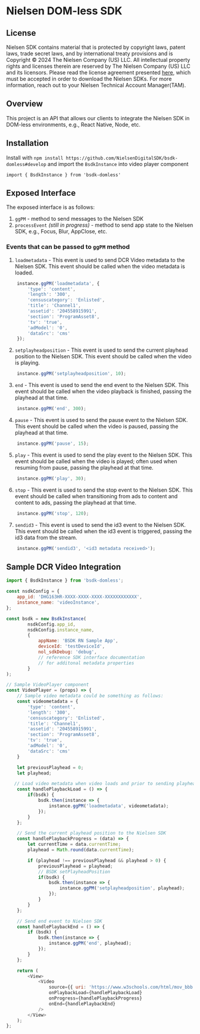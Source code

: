 # Nielsen DOM-less SDK

## License
Nielsen SDK contains material that is protected by copyright laws, patent laws, trade secret laws, and by international treaty provisions and is Copyright © 2024 The Nielsen Company (US) LLC. All intellectual property rights and licenses therein are reserved by The Nielsen Company (US) LLC and its licensors. Please read the license agreement presented [here](https://engineeringportal.nielsen.com/docs/Special:ClickThrough), which must be accepted in order to download the Nielsen SDKs.
For more information, reach out to your Nielsen Technical Account Manager(TAM).

## Overview
This project is an API that allows our clients to integrate the Nielsen SDK in DOM-less environments, e.g., React Native, Node, etc.

## Installation
Install with `npm install https://github.com/NielsenDigitalSDK/bsdk-domless#develop` and import the `BsdkInstance` into video player component

`import { BsdkInstance } from 'bsdk-domless'`

## Exposed Interface
The exposed interface is as follows:
1. `ggPM` - method to send messages to the Nielsen SDK
2. `processEvent` _(still in progress)_ - method to send app state to the Nielsen SDK, e.g., Focus, Blur, AppClose, etc.

### Events that can be passed to `ggPM` method
1. `loadmetadata` - This event is used to send DCR Video metadata to the Nielsen SDK. This event should be called when the video metadata is loaded.
```javascript
    instance.ggPM('loadmetadata', {
        'type': 'content',
        'length': '300',
        'censuscategory': 'Enlisted',
        'title': 'Channel1',
        'assetid': '204558915991',
        'section': 'ProgramAsset8',
        'tv': 'true',
        'adModel': '0',
        'dataSrc': 'cms'
    });
```
2. `setplayheadposition` - This event is used to send the current playhead position to the Nielsen SDK. This event should be called when the video is playing.
```javascript
    instance.ggPM('setplayheadposition', 10);
```
3. `end` - This event is used to send the end event to the Nielsen SDK. This event should be called when the video playback is finished, passing the playhead at that time.
```javascript
    instance.ggPM('end', 300);
```
4. `pause` - This event is used to send the pause event to the Nielsen SDK. This event should be called when the video is paused, passing the playhead at that time.
```javascript
    instance.ggPM('pause', 15);
```
5. `play` - This event is used to send the play event to the Nielsen SDK. This event should be called when the video is played; often used when resuming from pause, passing the playhead at that time.
```javascript
    instance.ggPM('play', 30);
```
6. `stop` - This event is used to send the stop event to the Nielsen SDK. This event should be called when transitioning from ads to content and content to ads, passing the playhead at that time.
```javascript
    instance.ggPM('stop', 120);
```
7. `sendid3` - This event is used to send the id3 event to the Nielsen SDK. This event should be called when the id3 event is triggered, passing the id3 data from the stream.
```javascript
    instance.ggPM('sendid3', '<id3 metadata received>');
```

## Sample DCR Video Integration
```javascript
import { BsdkInstance } from 'bsdk-domless';

const nsdkConfig = {
    app_id: 'DHG163HR-XXXX-XXXX-XXXX-XXXXXXXXXXXX',
    instance_name: 'videoInstance',
};

const bsdk = new BsdkInstance(
        nsdkConfig.app_id,
        nsdkConfig.instance_name,
        {
            appName: 'BSDK RN Sample App',
            deviceId: 'testDeviceId',
            nol_sdkDebug: 'debug',
            // reference SDK interface documentation
            // for additonal metadata properties
        }
);

// Sample VideoPlayer component
const VideoPlayer = (props) => {
    // Sample video metadata could be something as follows:
    const videometadata = {
        'type': 'content',
        'length': '300',
        'censuscategory': 'Enlisted',
        'title': 'Channel1',
        'assetid': '204558915991',
        'section': 'ProgramAsset8',
        'tv': 'true',
        'adModel': '0',
        'dataSrc': 'cms'
    }

    let previousPlayhead = 0;
    let playhead;

   // Load video metadata when video loads and prior to sending playhead positions
    const handlePlaybackLoad = () => {
        if(bsdk) {
            bsdk.then(instance => {
                instance.ggPM('loadmetadata', videometadata);
            });
        }
    };

    // Send the current playhead position to the Nielsen SDK
    const handlePlaybackProgress = (data) => {
        let currentTime = data.currentTime;
        playhead = Math.round(data.currentTime);

        if (playhead !== previousPlayhead && playhead > 0) {
            previousPlayhead = playhead;
            // BSDK setPlayheadPosition
            if(bsdk) {
                bsdk.then(instance => {
                    instance.ggPM('setplayheadposition', playhead);
                });
            }
        }
    };

    // Send end event to Nielsen SDK
    const handlePlaybackEnd = () => {
        if (bsdk) {
            bsdk.then(instance => {
                instance.ggPM('end', playhead);
            });
        }
    };

    return (
        <View>
            <Video
                source={{ uri: 'https://www.w3schools.com/html/mov_bbb.mp4' }}
                onPlaybackLoad={handlePlaybackLoad}
                onProgress={handlePlaybackProgress}
                onEnd={handlePlaybackEnd}
            />
        </View>
    );
};

```
